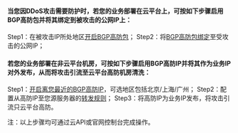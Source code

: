 #### 当您因DDoS攻击需要防护时，若您的业务部署在云平台上，可按如下步骤启用BGP高防包并将其绑定到被攻击的公网IP上：

Step1：在被攻击IP所处地区[开启BGP高防包](https://buy.tce.fsphere.cn/bgp_sp)；
Step2：将[BGP高防包绑定](http://console.tce.fsphere.cn/dayu/bgp)至受攻击的公网IP；

#### 若您的业务部署在非云平台机房，可按如下步骤启用BGP高防IP并将其作为业务IP对外发布，从而将攻击引流至云平台高防机房清洗：

Step1：[开启离您最近的BGP高防IP](https://buy.tce.fsphere.cn/bgp_ip)，可选地区包括北京/上海/广州；
Step2：配置从高防IP至您源服务器的[转发规则](http://console.tce.fsphere.cn/dayu/bgpip/detail/bgpip-000000uo)；
Step3：将高防IP为业务IP发布，将攻击引流只云平台高防。

注：以上步骤均可通过云API或官网控制台完成操作。